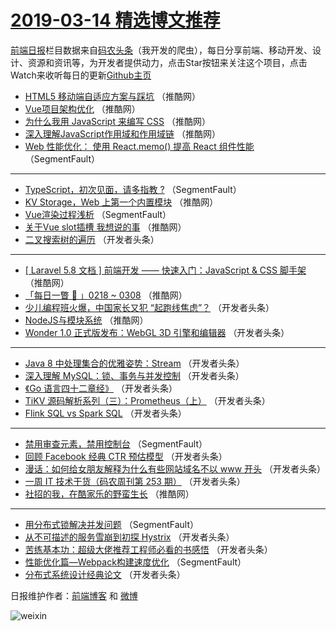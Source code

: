 # [2019-03-14 精选博文推荐](https://toutiao.qdkfweb.cn/date/2019/03/14)

[前端日报](https://qdkfweb.cn/c/news)栏目数据来自[码农头条](https://toutiao.qdkfweb.cn/)（我开发的爬虫），每日分享前端、移动开发、设计、资源和资讯等，为开发者提供动力，点击Star按钮来关注这个项目，点击Watch来收听每日的更新[Github主页](https://github.com/kujian/frontendDaily)
* [HTML5 移动端自适应方案与踩坑](https://toutiao.qdkfweb.cn/103691.html) （推酷网）
* [Vue项目架构优化](https://toutiao.qdkfweb.cn/103689.html) （推酷网）
* [为什么我用 JavaScript 来编写 CSS](https://toutiao.qdkfweb.cn/103694.html) （推酷网）
* [深入理解JavaScript作用域和作用域链](https://toutiao.qdkfweb.cn/103699.html) （推酷网）
* [Web 性能优化： 使用 React.memo() 提高 React 组件性能](https://toutiao.qdkfweb.cn/103607.html) （SegmentFault）

***
* [TypeScript，初次见面，请多指教 ?](https://toutiao.qdkfweb.cn/103609.html) （SegmentFault）
* [KV Storage，Web 上第一个内置模块](https://toutiao.qdkfweb.cn/103677.html) （推酷网）
* [Vue渲染过程浅析](https://toutiao.qdkfweb.cn/103601.html) （SegmentFault）
* [关于Vue slot插槽 我想说的事](https://toutiao.qdkfweb.cn/103678.html) （推酷网）
* [二叉搜索树的遍历](https://toutiao.qdkfweb.cn/103640.html) （开发者头条）

***
* [[ Laravel 5.8 文档 ] 前端开发 —— 快速入门：JavaScript &amp; CSS 脚手架](https://toutiao.qdkfweb.cn/103697.html) （推酷网）
* [「每日一瞥 📰 」0218 ~ 0308](https://toutiao.qdkfweb.cn/103682.html) （推酷网）
* [少儿编程班火爆，中国家长又犯 “起跑线焦虑”？](https://toutiao.qdkfweb.cn/103641.html) （开发者头条）
* [NodeJS与模块系统](https://toutiao.qdkfweb.cn/103698.html) （推酷网）
* [Wonder 1.0 正式版发布：WebGL 3D 引擎和编辑器](https://toutiao.qdkfweb.cn/103642.html) （开发者头条）

***
* [Java 8 中处理集合的优雅姿势：Stream](https://toutiao.qdkfweb.cn/103618.html) （开发者头条）
* [深入理解 MySQL：锁、事务与并发控制](https://toutiao.qdkfweb.cn/103620.html) （开发者头条）
* [《Go 语言四十二章经》](https://toutiao.qdkfweb.cn/103621.html) （开发者头条）
* [TiKV 源码解析系列（三）：Prometheus（上）](https://toutiao.qdkfweb.cn/103661.html) （开发者头条）
* [Flink SQL vs Spark SQL](https://toutiao.qdkfweb.cn/103636.html) （开发者头条）

***
* [禁用审查元素，禁用控制台](https://toutiao.qdkfweb.cn/103611.html) （SegmentFault）
* [回顾 Facebook 经典 CTR 预估模型](https://toutiao.qdkfweb.cn/103647.html) （开发者头条）
* [漫话：如何给女朋友解释为什么有些网站域名不以 www 开头](https://toutiao.qdkfweb.cn/103622.html) （开发者头条）
* [一周 IT 技术干货（码农周刊第 253 期）](https://toutiao.qdkfweb.cn/103637.html) （开发者头条）
* [社招的我，在酷家乐的野蛮生长](https://toutiao.qdkfweb.cn/103692.html) （推酷网）

***
* [用分布式锁解决并发问题](https://toutiao.qdkfweb.cn/103612.html) （SegmentFault）
* [从不可描述的服务雪崩到初探 Hystrix](https://toutiao.qdkfweb.cn/103648.html) （开发者头条）
* [苦练基本功：超级大佬推荐工程师必看的书感悟](https://toutiao.qdkfweb.cn/103624.html) （开发者头条）
* [性能优化篇&#8212;Webpack构建速度优化](https://toutiao.qdkfweb.cn/103602.html) （SegmentFault）
* [分布式系统设计经典论文](https://toutiao.qdkfweb.cn/103638.html) （开发者头条）

日报维护作者：[前端博客](https://qdkfweb.cn/) 和 [微博](https://qdkfweb.cn/go/weibo)

![weixin](https://user-images.githubusercontent.com/3055447/38468989-651132ac-3b80-11e8-8e6b-15122322a9d7.png)